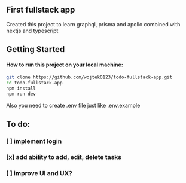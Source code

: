 ## First fullstack app

Created this project to learn graphql, prisma and apollo combined with nextjs and typescript

## Getting Started

#### How to run this project on your local machine:

```bash
git clone https://github.com/wojtek0123/todo-fullstack-app.git
cd todo-fullstack-app
npm install
npm run dev
```

Also you need to create .env file just like .env.example

## To do:

### [ ] implement login

### [x] add ability to add, edit, delete tasks

### [ ] improve UI and UX?
